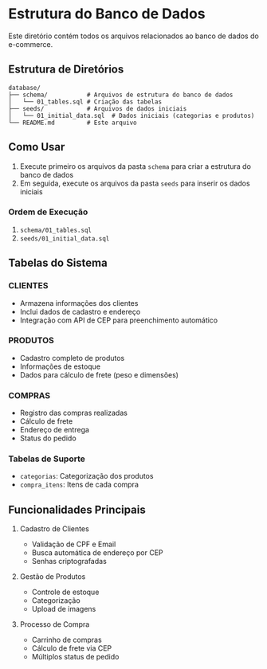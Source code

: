 # Estrutura do Banco de Dados

Este diretório contém todos os arquivos relacionados ao banco de dados do e-commerce.

## Estrutura de Diretórios

```
database/
├── schema/           # Arquivos de estrutura do banco de dados
│   └── 01_tables.sql # Criação das tabelas
├── seeds/            # Arquivos de dados iniciais
│   └── 01_initial_data.sql  # Dados iniciais (categorias e produtos)
└── README.md         # Este arquivo
```

## Como Usar

1. Execute primeiro os arquivos da pasta `schema` para criar a estrutura do banco de dados
2. Em seguida, execute os arquivos da pasta `seeds` para inserir os dados iniciais

### Ordem de Execução

1. `schema/01_tables.sql`
2. `seeds/01_initial_data.sql`

## Tabelas do Sistema

### CLIENTES
- Armazena informações dos clientes
- Inclui dados de cadastro e endereço
- Integração com API de CEP para preenchimento automático

### PRODUTOS
- Cadastro completo de produtos
- Informações de estoque
- Dados para cálculo de frete (peso e dimensões)

### COMPRAS
- Registro das compras realizadas
- Cálculo de frete
- Endereço de entrega
- Status do pedido

### Tabelas de Suporte
- `categorias`: Categorização dos produtos
- `compra_itens`: Itens de cada compra

## Funcionalidades Principais

1. Cadastro de Clientes
   - Validação de CPF e Email
   - Busca automática de endereço por CEP
   - Senhas criptografadas

2. Gestão de Produtos
   - Controle de estoque
   - Categorização
   - Upload de imagens

3. Processo de Compra
   - Carrinho de compras
   - Cálculo de frete via CEP
   - Múltiplos status de pedido
